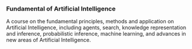 ### Fundamental of Artificial Intelligence

A course on the fundamental principles, methods and application on Artificial Intelligence, including agents, search, knowledge representation and inference, probabilistic inference, machine learning, and advances in new areas of Artificial Intelligence.